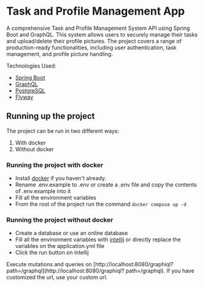 # Task and Profile Management App

A comprehensive Task and Profile Management System API using Spring Boot and GraphQL. This system allows users to
securely manage their tasks and upload/delete their profile pictures. The project covers a range of production-ready
functionalities, including user authentication, task management, and profile picture handling.

Technologies Used:

- [Spring Boot](https://spring.io/projects/spring-boot)
- [GraphQL](https://graphql.org/)
- [PostgreSQL](https://www.postgresql.org/)
- [Flyway](https://flywaydb.org/)

## Running up the project

The project can be run in two different ways:

1. With docker
2. Without docker

### Running the project with docker

* Install [docker](https://docs.docker.com/engine/install/) if you haven't already.
* Rename .env.example to .env or create a .env file and copy the contents of .env.example into it
* Fill all the environment variables
* From the root of the project run the command `docker compose up -d`

### Running the project without docker

* Create a database or use an online database
* Fill all the environment variables
  with [intellij](https://www.jetbrains.com/help/objc/add-environment-variables-and-program-arguments.html) or
  directly replace the variables on the application.yml file
* Click the run button on intellij

Execute mutations and queries on [http://localhost:8080/graphiql?path=/graphql](http://localhost:8080/graphiql?
path=/graphql).
If you have customized the url, use your custom url.
